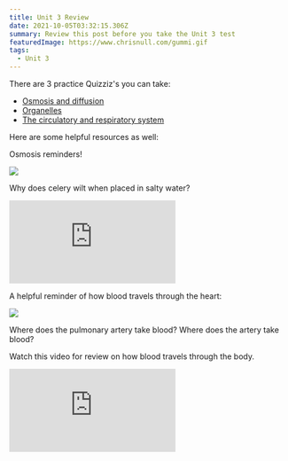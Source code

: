 ```yaml
---
title: Unit 3 Review
date: 2021-10-05T03:32:15.306Z
summary: Review this post before you take the Unit 3 test
featuredImage: https://www.chrisnull.com/gummi.gif
tags:
  - Unit 3
---
```

There are 3 practice Quizziz's you can take:

* [Osmosis and diffusion](https://quizizz.com/join?gc=29254942)
* [Organelles](https://quizizz.com/join?gc=05350686)
* [The circulatory and respiratory system](https://quizizz.com/join?gc=26633502)

Here are some helpful resources as well:

Osmosis reminders!

![](https://www.amoebasisters.com/uploads/2/1/9/0/21902384/passive-transport-osmosis-gif-v2_orig.gif)

Why does celery wilt when placed in salty water?

<div class="youtube-container"><iframe class="responsive-iframe" src="https://www.youtube.com/embed/TLhIpjsZIaw" frameborder="0" allow="accelerometer; autoplay; clipboard-write; encrypted-media; gyroscope; picture-in-picture" allowfullscreen></iframe></div>

A helpful reminder of how blood travels through the heart: 

![](https://ctsurgerypatients.org/sites/default/files/styles/news_individual_featured_image/public/The_Heart_New_Labels-450x450.gif?itok=7j7fe-jT)

Where does the pulmonary artery take blood? Where does the artery take blood?

Watch this video for review on how blood travels through the body.

<div class="youtube-container"><iframe class="responsive-iframe" src="https://www.youtube.com/embed/_vZ0lefPg_0" frameborder="0" allow="accelerometer; autoplay; clipboard-write; encrypted-media; gyroscope; picture-in-picture" allowfullscreen></iframe></div>
